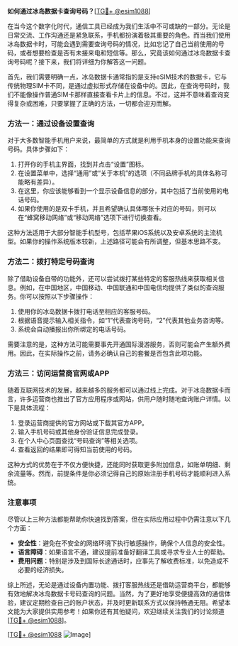 **如何通过冰岛数据卡查询号码？**[[TG💪+ @esim1088](https://t.me/s/esim1088)]

在当今这个数字化时代，通信工具已经成为我们生活中不可或缺的一部分。无论是日常交流、工作沟通还是紧急联系，手机都扮演着极其重要的角色。而当我们使用冰岛数据卡时，可能会遇到需要查询号码的情况，比如忘记了自己当前使用的号码，或者想要检查是否有未接来电和短信等。那么，究竟该如何通过冰岛数据卡查询号码呢？接下来，我们将详细为你解答这一问题。

首先，我们需要明确一点，冰岛数据卡通常指的是支持eSIM技术的数据卡，它与传统物理SIM卡不同，是通过虚拟形式存储在设备中的。因此，在查询号码时，我们不能像操作普通SIM卡那样直接查看卡片上的信息。不过，这并不意味着查询变得复杂或困难，只要掌握了正确的方法，一切都会迎刃而解。

### 方法一：通过设备设置查询

对于大多数智能手机用户来说，最简单的方式就是利用手机本身的设置功能来查询号码。具体步骤如下：

1. 打开你的手机主界面，找到并点击“设置”图标。
2. 在设置菜单中，选择“通用”或“关于本机”的选项（不同品牌手机的具体名称可能略有差异）。
3. 在这里，你应该能够看到一个显示设备信息的部分，其中包括了当前使用的电话号码。
4. 如果你使用的是双卡手机，并且希望确认具体哪张卡对应的号码，则可以在“蜂窝移动网络”或“移动网络”选项下进行切换查看。

这种方法适用于大部分智能手机型号，包括苹果iOS系统以及安卓系统的主流机型。如果你的操作系统版本较新，上述路径可能会有所调整，但基本思路不变。

### 方法二：拨打特定号码查询

除了借助设备自带的功能外，还可以尝试拨打某些特定的客服热线来获取相关信息。例如，在中国地区，中国移动、中国联通和中国电信均提供了类似的查询服务。你可以按照以下步骤操作：

1. 使用你的冰岛数据卡拨打电话至相应的客服号码。
2. 根据语音提示输入相关指令，如“1”代表查询号码，“2”代表其他业务咨询等。
3. 系统会自动播报出你所绑定的电话号码。

需要注意的是，这种方法可能需要事先开通国际漫游服务，否则可能会产生额外费用。因此，在实际操作之前，请务必确认自己的套餐是否包含此项功能。

### 方法三：访问运营商官网或APP

随着互联网技术的发展，越来越多的服务都可以通过线上完成。对于冰岛数据卡而言，许多运营商也推出了官方应用程序或网站，供用户随时随地查询账户详情。以下是具体流程：

1. 登录运营商提供的官方网站或下载其官方APP。
2. 输入手机号码或其他身份验证信息完成登录。
3. 在个人中心页面查找“号码查询”等相关选项。
4. 查看返回的结果即可得知当前使用的号码。

这种方式的优势在于不仅方便快捷，还能同时获取更多附加信息，如账单明细、剩余流量等。然而，前提条件是你必须记得自己的原始注册手机号码才能顺利进入系统。

### 注意事项

尽管以上三种方法都能帮助你快速找到答案，但在实际应用过程中仍需注意以下几个方面：

- **安全性**：避免在不安全的网络环境下执行敏感操作，确保个人信息的安全性。
- **语言障碍**：如果语言不通，建议提前准备好翻译工具或寻求专业人士的帮助。
- **费用问题**：特别是涉及到国际长途通话时，应事先了解收费标准，以免造成不必要的经济损失。

综上所述，无论是通过设备内置功能、拨打客服热线还是借助运营商平台，都能够有效地解决冰岛数据卡号码查询的问题。当然，为了更好地享受便捷高效的通信体验，建议定期检查自己的账户状态，并及时更新联系方式以保持畅通无阻。希望本文能为大家提供实用参考！如果你还有其他疑问，欢迎继续关注我们的讨论频道[[TG💪+ @esim1088](https://t.me/s/esim1088)]。

[[TG💪+ @esim1088](https://t.me/s/esim1088) ![Image](https://i.postimg.cc/4NQfJmqS/Snipaste-2025-05-13-00-14-12.png)]